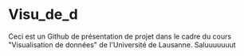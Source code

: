 # Visu_de_d

Ceci est un Github de présentation de projet dans le cadre du cours "Visualisation de données" de l'Université de Lausanne.
Saluuuuuuut

